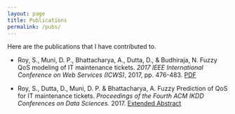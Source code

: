 ```yaml
---
layout: page
title: Publications
permalink: /pubs/
---
```


Here are the publications that I have contributed to.

- Roy, S., Muni, D. P., Bhattacharya, A., Dutta, D., & Budhiraja, N. Fuzzy QoS modeling of IT maintenance tickets. *2017 IEEE International Conference on Web Services (ICWS)*, 2017, pp. 476-483. [PDF](./qos_icws.pdf "PDF")

- Roy, S., Dutta, D., Muni, D. P. & Bhattacharya, A. Fuzzy Prediction of QoS for IT maintenance tickets. *Proceedings of the Fourth ACM IKDD Conferences on Data Sciences.* 2017. [Extended Abstract](./qos_icws.pdf "PDF")